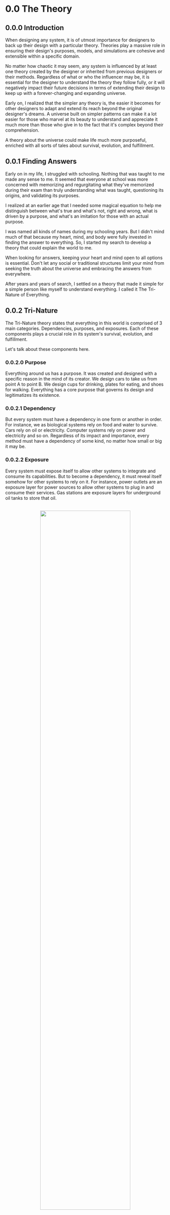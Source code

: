 # 0.0 The Theory

## 0.0.0 Introduction
When designing any system, it is of utmost importance for designers to back up their design with a particular theory. Theories play a massive role in ensuring their design's purposes, models, and simulations are cohesive and extensible within a specific domain.

No matter how chaotic it may seem, any system is influenced by at least one theory created by the designer or inherited from previous designers or their methods.
Regardless of what or who the influencer may be, it is essential for the designer to understand the theory they follow fully, or it will negatively impact their future decisions in terms of extending their design to keep up with a forever-changing and expanding universe.

Early on, I realized that the simpler any theory is, the easier it becomes for other designers to adapt and extend its reach beyond the original designer's dreams. A universe built on simpler patterns can make it a lot easier for those who marvel at its beauty to understand and appreciate it much more than those who give in to the fact that it's complex beyond their comprehension.

A theory about the universe could make life much more purposeful, enriched with all sorts of tales about survival, evolution, and fulfillment.


## 0.0.1 Finding Answers
Early on in my life, I struggled with schooling. Nothing that was taught to me made any sense to me. It seemed that everyone at school was more concerned with memorizing and regurgitating what they've memorized during their exam than truly understanding what was taught, questioning its origins, and validating its purposes.

I realized at an earlier age that I needed some magical equation to help me distinguish between what's true and what's not, right and wrong, what is driven by a purpose, and what's an imitation for those with an actual purpose.

I was named all kinds of names during my schooling years. But I didn't mind much of that because my heart, mind, and body were fully invested in finding the answer to everything. So, I started my search to develop a theory that could explain the world to me.

When looking for answers, keeping your heart and mind open to all options is essential. Don't let any social or traditional structures limit your mind from seeking the truth about the universe and embracing the answers from everywhere.

After years and years of search, I settled on a theory that made it simple for a simple person like myself to understand everything. I called it The Tri-Nature of Everything.


## 0.0.2 Tri-Nature
The Tri-Nature theory states that everything in this world is comprised of 3 main categories. Dependencies, purposes, and exposures. Each of these components plays a crucial role in its system's survival, evolution, and fulfillment.

Let's talk about these components here.

### 0.0.2.0 Purpose
Everything around us has a purpose. It was created and designed with a specific reason in the mind of its creator. We design cars to take us from point A to point B. We design cups for drinking, plates for eating, and shoes for walking. Everything has a core purpose that governs its design and legitimatizes its existence.

### 0.0.2.1 Dependency
But every system must have a dependency in one form or another in order. For instance, we as biological systems rely on food and water to survive. Cars rely on oil or electricity. Computer systems rely on power and electricity and so on. Regardless of its impact and importance, every method must have a dependency of some kind, no matter how small or big it may be.

### 0.0.2.2 Exposure
Every system must expose itself to allow other systems to integrate and consume its capabilities. But to become a dependency, it must reveal itself somehow for other systems to rely on it. For instance, power outlets are an exposure layer for power sources to allow other systems to plug in and consume their services. Gas stations are exposure layers for underground oil tanks to store that oil.

<br />
	<div align=center>
		<img width="75%" src="https://user-images.githubusercontent.com/3196088/187862134-7d2c9c6d-cdc3-4d2f-b472-c21b0f811f9d.svg" />
	</div>

<br />

### 0.0.3 Everything is Connected
In the larger scheme of things, all systems out there are connected. A simple example of this is the food chain in nature. The sun is a dependency for the grass to grow; grasshoppers are grass consumers while frogs feed on grasshoppers, snakes feed off of frogs, and so on.

Every member of the food chain is a system with dependencies, purposes, and exposure.

<br />
	<div align=center>
		<img width="75%" src="https://user-images.githubusercontent.com/1453985/166204227-b07470e3-56aa-46a7-a2e4-bccda9024af0.png" />
	</div>
<br />

Since computer systems are nothing but a reflection of our reality, these systems integrations represent a chain of infinite dependencies where each one of these systems relies on one or more systems to fulfill its purpose. A simple mobile application could rely on a backend system to persist its data. But the backend system relies on a cloud-based system to store the data. And the cloud-based system relies on a file system to perform basic persistence operations and so on.

### 0.0.4 Fractal Pattern
The Tri-Nature pattern of Things could also be perceived at the smallest scale of any system and the largest scale. Every system out there is infinitely comprised of three components, each of which has three components and so on. That's what we call a fractal pattern.

For instance, the smallest known component in the universe is the quarks within neutron within an atom. These quarks are three components, two down quarks and one up quark. But if you zoom out slightly, you would see that the larger system where these quarks reside is also comprised of three components: electrons, protons, and neutrons.

<br />
	<div align=center>
		<img width="75%" src="https://user-images.githubusercontent.com/1453985/166233617-87b51836-010a-4744-9ad0-194dada5a5b7.png" />
	</div>
<br />

If we zoom far out from the sub-atomic level to the solar system, the pattern continues to repeat at a massive scale. Our solar system is comprised of the sun, planets, and moons. And they fall within the dependency purposing and exposure patterns as the components in the sub-atomic level as follows:

<br />
	<div align=center>
		<img width="75%" src="https://user-images.githubusercontent.com/1453985/166234576-18613bdd-e972-4562-8761-15cf8ea875cf.png" />
	</div>
<br />

And if we zoom further out at scale, we find that galaxies are made of dust, gas, and dark matter.

The Tri-Nature pattern continues to repeat itself in every aspect of our lives. Every component in our universe, from the smallest sub-atomic parts to the scale of galaxies and solar systems, follows the same rule.

### 0.0.5 Systems Design & Architecture
It is now evident that we can follow a theory to design systems! We can now develop every component in our software according to The Tri-Nature of Everything. The rules and guidelines that govern designing software according to The Theory is called The Standard. It refers to the universal standard in designing systems in every matter.

The Standard dictates at the low-level architecture that every system out there should be comprised of brokers (dependencies) and services (purposes), and exposers (exposures).

For instance, when designing a simple RESTful API, we may need to integrate with a database system, then validate incoming data based on specific business rules and expose these capabilities to the outside world for the API consumers to integrate with it.

According to The Standard, that system would look like this:

<br />
	<div align=center>
		<img width="75%" src="https://user-images.githubusercontent.com/1453985/166236209-362ae38d-9455-4ae2-b5d5-a10c92bf0b46.png" />
	</div>
<br />

The same pattern would repeat itself when digging deeper into any of these components. For instance, a service is comprised of validation components, processing components, and integration components. And then, if we zoom in a bit further, these same validation components are comprised of three more refined components: structural, logical, and external. The pattern continues to go on and on to the lowest level of our design, as shown here:

<br />
	<div align=center>
		<img width="75%" src="https://user-images.githubusercontent.com/1453985/166237622-ff4dc0e8-2513-4d7e-834d-ef15caee3d30.png" />
	</div>
<br />

The same pattern also applies to larger systems if we zoom out of the one system realm into distributed modern systems such as microservice architectures - the same pattern should apply as follows:

<br />
	<div align=center>
		<img width="65%" src="https://user-images.githubusercontent.com/1453985/166238298-f3f0c040-d57a-4a56-a6bc-13c564aef5e1.png" />
	</div>
<br />

In a distributed system, some services play the role of ambassadors to external or local resources, equivalent to a broker component at the service level. But then a purpose-driven component must come into play to orchestrate business flows by combining one or many primitive resource-consumption operations from these ambassador services. The final part is the exposure layer, a thin gatekeeper layer that becomes the first point of contact between the outside world and your microservice architecture.

The same pattern of tri-nature will continue to repeat itself across several systems, may it be large across multiple organizations or small within one single service.

### 0.0.6 Conclusion
In conclusion, The Tri-Nature of Everything is the theory that powers up The Standard. The Tri-Nature theory heavily influences every single aspect of the rules and guidelines of The Standard. But it's important to understand that the theory goes well beyond designing some software system. It can apply to management styles, writing books, making meals, establishing relationships, and every other aspect of our lives, which goes beyond the purpose of The Standard here.

After so many years of research and experimentation with the Tri-Nature theory, it is evident now that it works! It helps simplify some of the most complex systems out there. It plays well with our intuition as human beings. It makes it even simpler for automatons in the future to expedite our development processes of software and hardware and everything else in between.

Finally, The Standard is an ongoing journey of continuing to question The Tri-Nature theory. The further we go into uncharted waters in business domains, the more we discover some new territories where my theory still stands. Even for the most chaotic systems out there, the theory applies in certain ways, even if the components of said systems don't entirely adhere to The Standard form of distinction.
